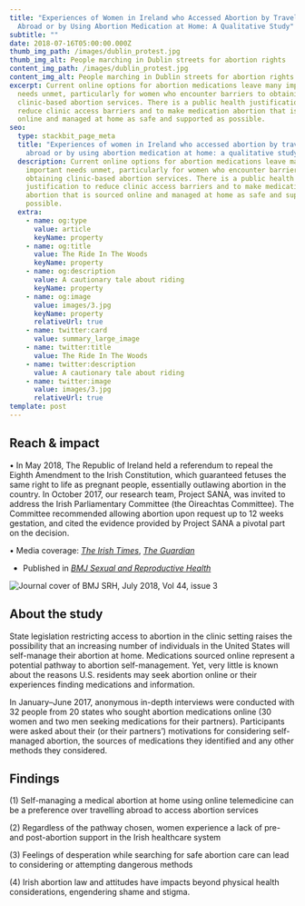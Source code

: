 ```yaml
---
title: "Experiences of Women in Ireland who Accessed Abortion by Travelling
  Abroad or by Using Abortion Medication at Home: A Qualitative Study"
subtitle: ""
date: 2018-07-16T05:00:00.000Z
thumb_img_path: /images/dublin_protest.jpg
thumb_img_alt: People marching in Dublin streets for abortion rights
content_img_path: /images/dublin_protest.jpg
content_img_alt: People marching in Dublin streets for abortion rights
excerpt: Current online options for abortion medications leave many important
  needs unmet, particularly for women who encounter barriers to obtaining
  clinic-based abortion services. There is a public health justification to
  reduce clinic access barriers and to make medication abortion that is sourced
  online and managed at home as safe and supported as possible.
seo:
  type: stackbit_page_meta
  title: "Experiences of women in Ireland who accessed abortion by travelling
    abroad or by using abortion medication at home: a qualitative study"
  description: Current online options for abortion medications leave many
    important needs unmet, particularly for women who encounter barriers to
    obtaining clinic-based abortion services. There is a public health
    justification to reduce clinic access barriers and to make medication
    abortion that is sourced online and managed at home as safe and supported as
    possible.
  extra:
    - name: og:type
      value: article
      keyName: property
    - name: og:title
      value: The Ride In The Woods
      keyName: property
    - name: og:description
      value: A cautionary tale about riding
      keyName: property
    - name: og:image
      value: images/3.jpg
      keyName: property
      relativeUrl: true
    - name: twitter:card
      value: summary_large_image
    - name: twitter:title
      value: The Ride In The Woods
    - name: twitter:description
      value: A cautionary tale about riding
    - name: twitter:image
      value: images/3.jpg
      relativeUrl: true
template: post
---
```

## Reach & impact

 • In May 2018, The Republic of Ireland held a referendum to repeal the Eighth Amendment to the Irish Constitution, which guaranteed fetuses the same right to life as pregnant people, essentially outlawing abortion in the country. In October 2017, our research team, Project SANA, was invited to address the Irish Parliamentary Committee (the Oireachtas Committee). The Committee recommended allowing abortion upon request up to 12 weeks gestation, and cited the evidence provided by Project SANA a pivotal part on the decision.

• Media coverage: *[The Irish Times](https://www.thetimes.co.uk/article/women-buying-illegal-pills-swayed-abortion-decision-tvp2kffst)*, *[The Guardian](https://www.theguardian.com/world/2016/oct/17/home-abortion-kits-women-ireland-study)*

* Published in *[BMJ Sexual and Reproductive Health](https://srh.bmj.com/content/44/3/181)*

![Journal cover of BMJ SRH, July 2018, Vol 44, issue 3 ](/images/bmjsrh_ireland.jpg)

## About the study

State legislation restricting access to abortion in the clinic setting raises the possibility that an increasing
number of individuals in the United States will self-manage their abortion at home. Medications sourced online represent
a potential pathway to abortion self-management. Yet, very little is known about the reasons U.S. residents may
seek abortion online or their experiences finding medications and information.

In January–June 2017, anonymous in-depth interviews were conducted with 32 people from 20 states who sought abortion medications online (30 women and two men seeking medications for their partners). Participants were asked about their (or their partners’) motivations for considering self-managed abortion, the sources of medications they identified and any other methods they considered. 

## Findings 

 (1) Self-managing a medical abortion at home using online telemedicine can be a preference over travelling abroad to access abortion services

(2) Regardless of the pathway chosen, women experience a lack of pre- and post-abortion support in the Irish healthcare system

(3) Feelings of desperation while searching for safe abortion care can lead to considering or attempting dangerous methods

(4) Irish abortion law and attitudes have impacts beyond physical health considerations, engendering shame and stigma.